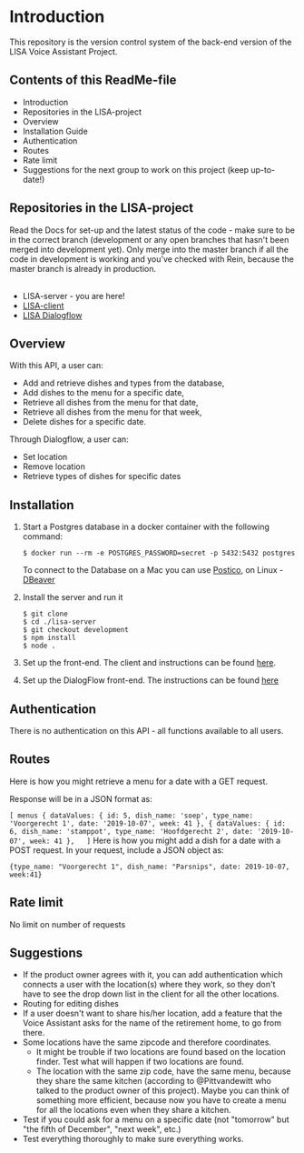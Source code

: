 # Introduction
This repository is the version control system of the back-end version of the LISA Voice Assistant Project.

## Contents of this ReadMe-file
- Introduction
- Repositories in the LISA-project
- Overview
- Installation Guide
- Authentication
- Routes
- Rate limit
- Suggestions for the next group to work on this project (keep up-to-date!)

## Repositories in the LISA-project
Read the Docs for set-up and the latest status of the code - make sure to be in the correct branch (development or any open branches that hasn't been merged into development yet). Only merge into the master branch if all the code in development is working and you've checked with Rein, because the master branch is already in production.<br>
<br>
- LISA-server - you are here!
- [LISA-client](https://github.com/Official-Codaisseur-Graduate/lisa-client)
- [LISA Dialogflow](https://github.com/Official-Codaisseur-Graduate/lisa-client-dialogflow/)

## Overview
With this API, a user can:
* Add and retrieve dishes and types from the database,
* Add dishes to the menu for a specific date,
* Retrieve all dishes from the menu for that date,
* Retrieve all dishes from the menu for that week,
* Delete dishes for a specific date.

Through Dialogflow, a user can:
* Set location
* Remove location
* Retrieve types of dishes for specific dates

## Installation

1) Start a Postgres database in a docker container with the following command:
    ```
    $ docker run --rm -e POSTGRES_PASSWORD=secret -p 5432:5432 postgres
    ```
    To connect to the Database on a Mac you can use [Postico](https://eggerapps.at/postico/), on Linux - [DBeaver](https://dbeaver.io/)

2) Install the server and run it
    ```
    $ git clone
    $ cd ./lisa-server
    $ git checkout development
    $ npm install
    $ node .
    ```

3) Set up the front-end. The client and instructions can be found [here](https://github.com/Official-Codaisseur-Graduate/lisa-client).

4) Set up the DialogFlow front-end. The instructions can be found [here](https://github.com/Official-Codaisseur-Graduate/lisa-client-dialogflow)

## Authentication
There is no authentication on this API - all functions available to all users.

## Routes
Here is how you might retrieve a menu for a date with a GET request.

Response will be in a JSON format as:

`
  [ menus {
    dataValues:
     { id: 5,
       dish_name: 'soep',
       type_name: 'Voorgerecht 1',
       date: '2019-10-07',
       week: 41 },
  {
    dataValues:
     { id: 6,
       dish_name: 'stamppot',
       type_name: 'Hoofdgerecht 2',
       date: '2019-10-07',
       week: 41 },  
  ]
`
Here is how you might add a dish for a date with a POST request. In your request, include a JSON object as:

`{type_name: "Voorgerecht 1", dish_name: "Parsnips", date: 2019-10-07, week:41}`

## Rate limit
No limit on number of requests

## Suggestions
- If the product owner agrees with it, you can add authentication which connects a user with the location(s) where they work, so they don't have to see the drop down list in the client for all the other locations. 
 - Routing for editing dishes
 - If a user doesn't want to share his/her location, add a feature that the Voice Assistant asks for the name of the retirement home, to go from there.
 - Some locations have the same zipcode and therefore coordinates. 
   - It might be trouble if two locations are found based on the location finder. Test what will happen if two locations are found.
   - The location with the same zip code, have the same menu, because they share the same kitchen (according to @Pittvandewitt who talked to the product owner of this project). Maybe you can think of something more efficient, because now you have to create a menu for all the locations even when they share a kitchen.
- Test if you could ask for a menu on a specific date (not "tomorrow" but "the fifth of December", "next week", etc.)
- Test everything thoroughly to make sure everything works.